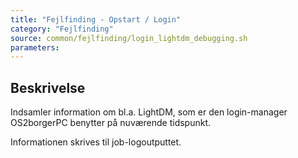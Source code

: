 ```yaml
---
title: "Fejlfinding - Opstart / Login"
category: "Fejlfinding"
source: common/fejlfinding/login_lightdm_debugging.sh
parameters:
---
```


## Beskrivelse
Indsamler information om bl.a. LightDM, som er den login-manager OS2borgerPC benytter på nuværende tidspunkt.

Informationen skrives til job-logoutputtet.